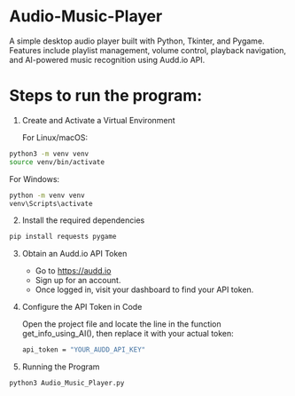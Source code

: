 # Audio-Music-Player
A simple desktop audio player built with Python, Tkinter, and Pygame. Features include playlist management, volume control, playback navigation, and AI-powered music recognition using Audd.io API.

# Steps to run the program:
1. Create and Activate a Virtual Environment

   For Linux/macOS:
```bash
python3 -m venv venv
source venv/bin/activate
```

  For Windows:
```bash
python -m venv venv
venv\Scripts\activate
```

2. Install the required dependencies
```bash
pip install requests pygame
```
3. Obtain an Audd.io API Token
   - Go to https://audd.io
   - Sign up for an account.
   - Once logged in, visit your dashboard to find your API token.
     
4. Configure the API Token in Code
   
   Open the project file and locate the line in the function get_info_using_AI(), then replace it with your actual token:
   ```bash
   api_token = "YOUR_AUDD_API_KEY"
   ```
5. Running the Program
```bash
python3 Audio_Music_Player.py
```
